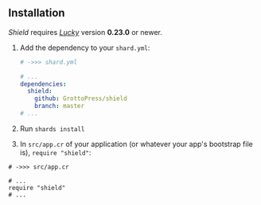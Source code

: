## Installation

*Shield* requires [*Lucky*](https://luckyframework.org) version **0.23.0** or newer.

1. Add the dependency to your `shard.yml`:

   ```yaml
   # ->>> shard.yml

   # ...
   dependencies:
     shield:
       github: GrottoPress/shield
       branch: master
   # ...
   ```

1. Run `shards install`

1. In `src/app.cr` of your application (or whatever your app's bootstrap file is), `require "shield"`:

```crystal
# ->>> src/app.cr

# ...
require "shield"
# ...
```
